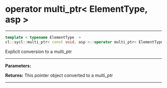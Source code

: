 # operator multi_ptr< ElementType, asp >

---

```cpp
template < typename ElementType  >
cl::sycl::multi_ptr< const void, asp >::operator multi_ptr< ElementType, asp >() const
```


Explicit conversion to a multi_ptr<ElementType> 


---
**Parameters:**

**Returns:** This pointer object converted to a multi_ptr<ElementType> 

---
